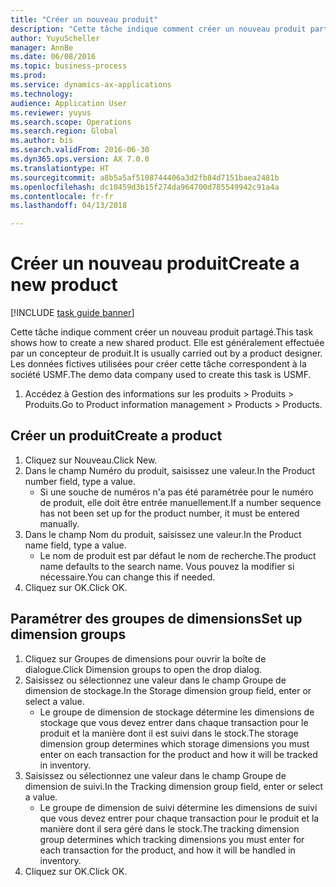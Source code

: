 ```yaml
--- 
title: "Créer un nouveau produit"
description: "Cette tâche indique comment créer un nouveau produit partagé."
author: YuyuScheller
manager: AnnBe
ms.date: 06/08/2016
ms.topic: business-process
ms.prod: 
ms.service: dynamics-ax-applications
ms.technology: 
audience: Application User
ms.reviewer: yuyus
ms.search.scope: Operations
ms.search.region: Global
ms.author: bis
ms.search.validFrom: 2016-06-30
ms.dyn365.ops.version: AX 7.0.0
ms.translationtype: HT
ms.sourcegitcommit: a8b5a5af5108744406a3d2fb84d7151baea2481b
ms.openlocfilehash: dc10459d3b15f274da964700d785549942c91a4a
ms.contentlocale: fr-fr
ms.lasthandoff: 04/13/2018

---
```

# <a name="create-a-new-product"></a><span data-ttu-id="893eb-103">Créer un nouveau produit</span><span class="sxs-lookup"><span data-stu-id="893eb-103">Create a new product</span></span>

[!INCLUDE [task guide banner](../../includes/task-guide-banner.md)]

<span data-ttu-id="893eb-104">Cette tâche indique comment créer un nouveau produit partagé.</span><span class="sxs-lookup"><span data-stu-id="893eb-104">This task shows how to create a new shared product.</span></span> <span data-ttu-id="893eb-105">Elle est généralement effectuée par un concepteur de produit.</span><span class="sxs-lookup"><span data-stu-id="893eb-105">It is usually carried out by a product designer.</span></span> <span data-ttu-id="893eb-106">Les données fictives utilisées pour créer cette tâche correspondent à la société USMF.</span><span class="sxs-lookup"><span data-stu-id="893eb-106">The demo data company used to create this task is USMF.</span></span>

1. <span data-ttu-id="893eb-107">Accédez à Gestion des informations sur les produits > Produits > Produits.</span><span class="sxs-lookup"><span data-stu-id="893eb-107">Go to Product information management > Products > Products.</span></span>

## <a name="create-a-product"></a><span data-ttu-id="893eb-108">Créer un produit</span><span class="sxs-lookup"><span data-stu-id="893eb-108">Create a product</span></span>
1. <span data-ttu-id="893eb-109">Cliquez sur Nouveau.</span><span class="sxs-lookup"><span data-stu-id="893eb-109">Click New.</span></span>
2. <span data-ttu-id="893eb-110">Dans le champ Numéro du produit, saisissez une valeur.</span><span class="sxs-lookup"><span data-stu-id="893eb-110">In the Product number field, type a value.</span></span>
    * <span data-ttu-id="893eb-111">Si une souche de numéros n'a pas été paramétrée pour le numéro de produit, elle doit être entrée manuellement.</span><span class="sxs-lookup"><span data-stu-id="893eb-111">If a number sequence has not been set up for the product number, it must be entered manually.</span></span>  
3. <span data-ttu-id="893eb-112">Dans le champ Nom du produit, saisissez une valeur.</span><span class="sxs-lookup"><span data-stu-id="893eb-112">In the Product name field, type a value.</span></span>
    * <span data-ttu-id="893eb-113">Le nom de produit est par défaut le nom de recherche.</span><span class="sxs-lookup"><span data-stu-id="893eb-113">The product name defaults to the search name.</span></span> <span data-ttu-id="893eb-114">Vous pouvez la modifier si nécessaire.</span><span class="sxs-lookup"><span data-stu-id="893eb-114">You can change this if needed.</span></span>  
4. <span data-ttu-id="893eb-115">Cliquez sur OK.</span><span class="sxs-lookup"><span data-stu-id="893eb-115">Click OK.</span></span>

## <a name="set-up-dimension-groups"></a><span data-ttu-id="893eb-116">Paramétrer des groupes de dimensions</span><span class="sxs-lookup"><span data-stu-id="893eb-116">Set up dimension groups</span></span>
1. <span data-ttu-id="893eb-117">Cliquez sur Groupes de dimensions pour ouvrir la boîte de dialogue.</span><span class="sxs-lookup"><span data-stu-id="893eb-117">Click Dimension groups to open the drop dialog.</span></span>
2. <span data-ttu-id="893eb-118">Saisissez ou sélectionnez une valeur dans le champ Groupe de dimension de stockage.</span><span class="sxs-lookup"><span data-stu-id="893eb-118">In the Storage dimension group field, enter or select a value.</span></span>
    * <span data-ttu-id="893eb-119">Le groupe de dimension de stockage détermine les dimensions de stockage que vous devez entrer dans chaque transaction pour le produit et la manière dont il est suivi dans le stock.</span><span class="sxs-lookup"><span data-stu-id="893eb-119">The storage dimension group determines which storage dimensions you must enter on each transaction for the product and how it will be tracked in inventory.</span></span>  
3. <span data-ttu-id="893eb-120">Saisissez ou sélectionnez une valeur dans le champ Groupe de dimension de suivi.</span><span class="sxs-lookup"><span data-stu-id="893eb-120">In the Tracking dimension group field, enter or select a value.</span></span>
    * <span data-ttu-id="893eb-121">Le groupe de dimension de suivi détermine les dimensions de suivi que vous devez entrer pour chaque transaction pour le produit et la manière dont il sera géré dans le stock.</span><span class="sxs-lookup"><span data-stu-id="893eb-121">The tracking dimension group determines which tracking dimensions you must enter for each transaction for the product, and how it will be handled in inventory.</span></span>  
4. <span data-ttu-id="893eb-122">Cliquez sur OK.</span><span class="sxs-lookup"><span data-stu-id="893eb-122">Click OK.</span></span>


